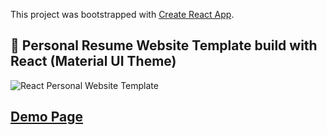 This project was bootstrapped with [Create React App](https://github.com/facebook/create-react-app).

## 🎉 Personal Resume Website Template build with React (Material UI Theme)
![React Personal Website Template](https://github.com/waynezhang1995/react-personal-website-template/blob/master/demo/Demo1.png?raw=true)

## [Demo Page](https://waynezhang1995.github.io/react-personal-website-template/)
